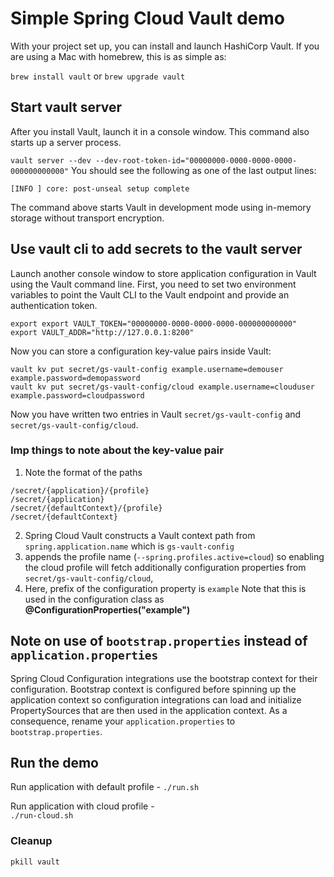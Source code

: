 # Simple Spring Cloud Vault demo

With your project set up, you can install and launch HashiCorp Vault.
If you are using a Mac with homebrew, this is as simple as:

`brew install vault` or `brew upgrade vault`

## Start vault server

After you install Vault, launch it in a console window. 
This command also starts up a server process.

`vault server --dev --dev-root-token-id="00000000-0000-0000-0000-000000000000"`
You should see the following as one of the last output lines:

`[INFO ] core: post-unseal setup complete`

The command above starts Vault in development mode using in-memory storage without 
transport encryption.

## Use vault cli to add secrets to the vault server

Launch another console window to store application configuration in Vault 
using the Vault command line.
First, you need to set two environment variables to point the 
Vault CLI to the Vault endpoint and provide an authentication token.

```shell script
export export VAULT_TOKEN="00000000-0000-0000-0000-000000000000"
export VAULT_ADDR="http://127.0.0.1:8200"
```
Now you can store a configuration key-value pairs inside Vault:

```shell script
vault kv put secret/gs-vault-config example.username=demouser example.password=demopassword
vault kv put secret/gs-vault-config/cloud example.username=clouduser example.password=cloudpassword
```

Now you have written two entries in Vault `secret/gs-vault-config` and `secret/gs-vault-config/cloud`.

### Imp things to note about the key-value pair 
1. Note the format of the paths 
```
/secret/{application}/{profile}
/secret/{application}
/secret/{defaultContext}/{profile}
/secret/{defaultContext}
```
2. Spring Cloud Vault constructs a Vault context path from `spring.application.name` 
   which is `gs-vault-config`
3. appends the profile name (`--spring.profiles.active=cloud`) so enabling the 
   cloud profile will fetch additionally configuration properties from 
   `secret/gs-vault-config/cloud`, 
4. Here, prefix of the configuration property is `example`
Note that this is used in the configuration class as **@ConfigurationProperties("example")**

## Note on use of `bootstrap.properties` instead of `application.properties`
Spring Cloud Configuration integrations use the bootstrap context for their configuration. 
Bootstrap context is configured before spinning up the application context so configuration 
integrations can load and initialize PropertySources that are then used in the application 
context.
As a consequence, rename your `application.properties` to `bootstrap.properties`.

## Run the demo
Run application with default profile -
`./run.sh`

Run application with cloud profile -  
`./run-cloud.sh`

### Cleanup
`pkill vault`
